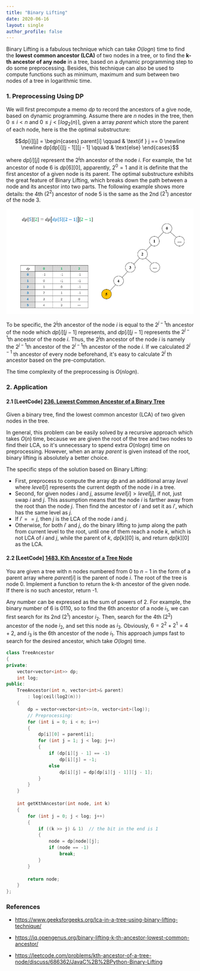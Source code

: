 ```yaml
---
title: "Binary Lifting"
date: 2020-06-16
layout: single
author_profile: false
---
```


Binary Lifting is a fabulous technique which can take $O(logn)$ time to find the **lowest common ancestor (LCA)** of two nodes in a tree, or to find the **k-th ancestor of any node** in a tree, based on a dynamic programming step to do some preprocessing. Besides, this technique can also be used to compute functions such as minimum, maximum and sum between two nodes of a tree in logarithmic time.

### 1. Preprocessing Using DP

We will first precompute a memo $dp$ to record the ancestors of a give node, based on dynamic programming. Assume there are $n$ nodes in the tree, then $0 \le i < n$ and $0 \le j < \lceil log_2(n) \rceil$, given a array $parent$ which store the parent of each node, here is the the optimal substructure:  

$$dp[i][j] = \begin{cases}
 parent[i] \qquad & \text{if } j == 0 \newline \newline
 dp[dp[i][j - 1]][j - 1] \qquad & \text{else}
\end{cases}$$

where $dp[i][j]$ represent the $2^{j}$th ancestor of the node $i$. For example, the $1$st ancestor of node $6$  is $dp[6][0]$, apparently, $2^ 0 = 1$ and it is definite that the first ancestor of a given node is its parent. The optimal substructure exhibits the great feature of Binary Lifting, which breaks down the path between a node and its ancestor into two parts. The following example shows more details: the 4th ($2^2$) ancestor of node $5$ is the same as the 2nd ($2^1$) ancestor of the node $3$.

![Binary Lifting Example Image](/assets/images/blogs/binary_lifting/binary_lifting.gif)

To be specific, the $2^{j}$th ancestor of the node $i$ is equal to the $2^{j - 1}$th ancestor of the node which $dp[i][j - 1]$ represents, and $dp[i][j - 1]$ represents the $2^{j - 1}$th ancestor of the node $i$.  Thus, the $2^{j}$th ancestor of the node $i$ is namely the $2^{j - 1}$th ancestor of the $2^{j - 1}$th ancestor of the node $i$. If we calculated $2^{j-1}$ th ancestor of every node beforehand, it's easy to calculate $2^j$ th ancestor based on the pre-computation.

The time complexity of the preprocessing is $O(nlogn)$.



### 2. Application

#### 2.1 [LeetCode] [236. Lowest Common Ancestor of a Binary Tree](https://leetcode.com/problems/lowest-common-ancestor-of-a-binary-tree/)

Given a binary tree, find the lowest common ancestor (LCA) of two given nodes in the tree.

In general, this problem can be easily solved by a recursive approach which takes $O(n)$ time, because we are given the root of the tree and two nodes to find their LCA, so it's unnecessary to spend extra $O(nlogn)$ time on preprocessing. However, when an array $parent$ is given instead of the root, binary lifting is absolutely a better choice.

The specific steps of the solution based on Binary Lifting:

- First, preprocess to compute the array $dp$ and an additional array $level$ where $level[i]$ represents the current depth of the node $i$ in a tree.
- Second, for given nodes $i$ and $j$, assume $level[i] > level[j]$, if not, just swap $i$ and $j$. This assumption means that the node $i$ is farther away from the root than the node $j$. Then find the ancestor of $i$ and set it as $i'$, which has the same level as $j$.
- If $i' == j$, then $j$ is the LCA of the node $i$ and $j$.
- Otherwise, for both $i'$ and $j$, do the binary lifting to jump along the path from current level to the root, until one of them reach a node $k$, which is not LCA of $i$ and $j$, while the parent of $k$, $dp[k][0]$ is, and return $dp[k][0]$ as the LCA.



#### 2.2 [LeetCode] [1483. Kth Ancestor of a Tree Node](https://leetcode.com/problems/kth-ancestor-of-a-tree-node)

You are given a tree with n nodes numbered from $0$ to $n - 1$ in the form of a parent array where $parent[i]$ is the parent of node $i$. The root of the tree is node $0$. Implement a function to return the k-th ancestor of the given node. If there is no such ancestor, return -1.

Any number can be expressed as the sum of powers of 2. For example, the binary number of $6$ is $0110$, so to find the 6th ancestor of a node $i_1$, we can first search for its 2nd ($2^1$) ancestor $i_2$. Then, search for the 4th ($2^2)$ ancestor of the node $i_2$, and set this node as $i_3$. Obviously, $6 = 2^2 + 2^1 = 4 + 2$, and $i_3$ is the 6th ancestor of the node $i_1$. This approach jumps fast to search for the desired ancestor, which take $O(logn)$ time.

```c++
class TreeAncestor
{
private:
    vector<vector<int>> dp;
    int log;
public:
    TreeAncestor(int n, vector<int>& parent)
        : log(ceil(log2(n)))
    {
        dp = vector<vector<int>>(n, vector<int>(log));
        // Preprocessing:
        for (int i = 0; i < n; i++)
        {
            dp[i][0] = parent[i];
            for (int j = 1; j < log; j++)
            {
                if (dp[i][j - 1] == -1)
                    dp[i][j] = -1;
                else
                    dp[i][j] = dp[dp[i][j - 1]][j - 1];
            }
        }
    }

    int getKthAncestor(int node, int k)
    {
        for (int j = 0; j < log; j++)
        {
            if ((k >> j) & 1)  // the bit in the end is 1
            {
                node = dp[node][j];
                if (node == -1)
                    break;
            }
        }

        return node;
    }
};
```



### References

- https://www.geeksforgeeks.org/lca-in-a-tree-using-binary-lifting-technique/

- https://iq.opengenus.org/binary-lifting-k-th-ancestor-lowest-common-ancestor/

- https://leetcode.com/problems/kth-ancestor-of-a-tree-node/discuss/686362/JavaC%2B%2BPython-Binary-Lifting
